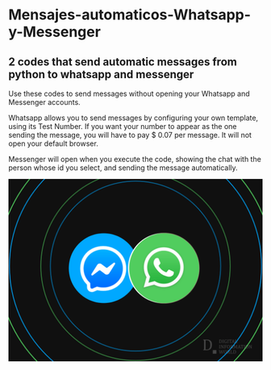 # Mensajes-automaticos-Whatsapp-y-Messenger

## 2 codes that send automatic messages from python to whatsapp and messenger

Use these codes to send messages without opening your Whatsapp and Messenger accounts. 

Whatsapp allows you to send messages by configuring your own template, using its Test Number. If you want your number to appear as the one sending the message, you will have to pay $ 0.07 per message. It will not open your default browser.

Messenger will open when you execute the code, showing the chat with the person whose id you select, and sending the message automatically.

![](https://github.com/JeanPyero/Mensajes-autom-ticos-Whatsapp-y-Messenger/blob/main/wa-mes.png)
